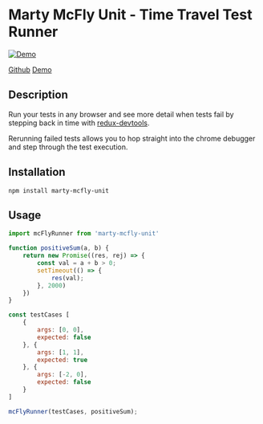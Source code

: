 Marty McFly Unit - Time Travel Test Runner
=====================================

[![Demo](https://rphansen91.github.io/marty-mcfly-unit/dist/demo.gif)](https://rphansen91.github.io/marty-mcfly-unit/)

[Github](https://github.com/rphansen91/marty-mcfly-unit)
[Demo](https://rphansen91.github.io/marty-mcfly-unit/)

Description
------------

Run your tests in any browser and see more detail when tests fail by stepping back in time with [redux-devtools](https://chrome.google.com/webstore/detail/redux-devtools/lmhkpmbekcpmknklioeibfkpmmfibljd/related).

Rerunning failed tests allows you to hop straight into the chrome debugger and step through the test execution.

Installation
------------

```
npm install marty-mcfly-unit
```

Usage
-----

```js
import mcFlyRunner from 'marty-mcfly-unit'

function positiveSum(a, b) {
    return new Promise((res, rej) => {
        const val = a + b > 0;
        setTimeout(() => {
            res(val);
        }, 2000)
    })
}

const testCases [
    {
        args: [0, 0],
        expected: false
    }, {
        args: [1, 1],
        expected: true
    }, {
        args: [-2, 0],
        expected: false
    }
]

mcFlyRunner(testCases, positiveSum);
```

